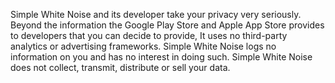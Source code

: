 Simple White Noise and its developer take your privacy very seriously. Beyond the information the Google Play Store and Apple App Store provides to developers that you can decide to provide, It uses no third-party analytics or advertising frameworks. Simple White Noise logs no information on you and has no interest in doing such. Simple White Noise does not collect, transmit, distribute or sell your data.
